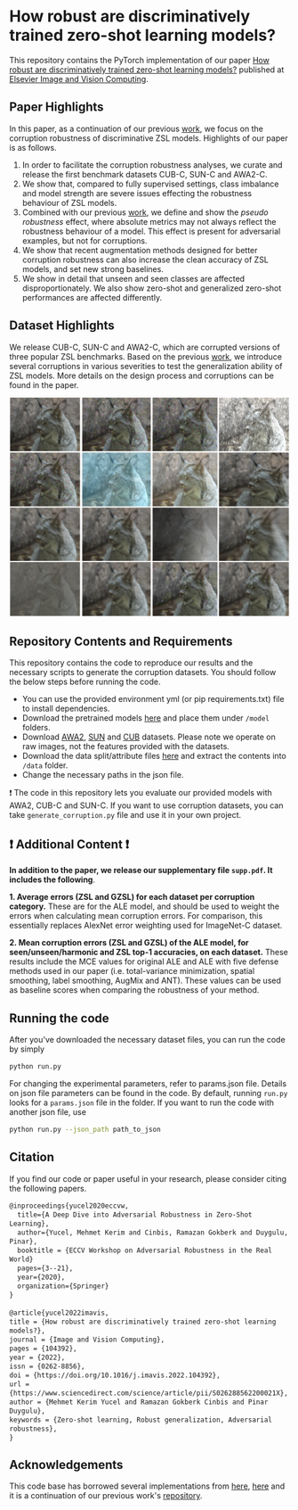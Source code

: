 
# How robust are discriminatively trained zero-shot learning models?

This repository contains the PyTorch implementation of our paper [How robust are discriminatively trained zero-shot learning models?](https://www.sciencedirect.com/science/article/abs/pii/S026288562200021X) published at [Elsevier Image and Vision Computing](https://www.sciencedirect.com/journal/image-and-vision-computing).



## Paper Highlights
In this paper, as a continuation of our previous [work](https://arxiv.org/pdf/2008.07651.pdf), we focus on the corruption robustness of discriminative ZSL models. Highlights of our paper is as follows.

1. In order to facilitate the corruption robustness analyses, we curate and release the first benchmark datasets CUB-C, SUN-C and AWA2-C.
2. We show that, compared to fully supervised settings, class imbalance and model strength are severe issues effecting the robustness behaviour of ZSL models.
3. Combined with our previous [work](https://arxiv.org/pdf/2008.07651.pdf), we define and show the _pseudo robustness_ effect, where absolute metrics may not always reflect the robustness behaviour of a model. This effect is present for adversarial examples, but not for corruptions.
4. We show that recent augmentation methods designed for better corruption robustness can also increase the clean accuracy of ZSL models, and set new strong baselines.
5. We show in detail that unseen and seen classes are affected disproportionately. We also show zero-shot and generalized zero-shot performances are affected differently.

## Dataset Highlights

We release CUB-C, SUN-C and AWA2-C, which are corrupted versions of three popular ZSL benchmarks. Based on the previous [work](https://arxiv.org/abs/1903.12261), we introduce several corruptions
in various severities to test the generalization ability of ZSL models. More details on the design process and corruptions can be found in the paper.

<img src="assets/figure1.png" width="1200">


## Repository Contents and Requirements
This repository contains the code to reproduce our results and the necessary scripts to generate
the corruption datasets. You should follow the below steps before running the code.

* You can use the provided environment yml (or pip requirements.txt) file to install dependencies. 
* Download the pretrained models [here](https://drive.google.com/file/d/1MV0jIZm_LfJYFy-ekQgztISfMSRLkiYI/view?usp=sharing) and place them under `/model` folders.
* Download [AWA2](https://cvml.ist.ac.at/AwA2/), [SUN](http://cs.brown.edu/~gmpatter/sunattributes.html) and [CUB](http://www.vision.caltech.edu/visipedia/CUB-200-2011.html) 
datasets. Please note we operate on raw images, not the features provided with the datasets. 
* Download the data split/attribute files [here](https://drive.google.com/file/d/1jk2wWtXavjizjvRFTt4OKBMyHKZBPm9v/view?usp=sharing) and extract the contents into `/data` folder. 
* Change the necessary paths in the json file.

:exclamation: The code in this repository lets you evaluate our provided models with AWA2, CUB-C and SUN-C. If you want to use corruption datasets, you can take `generate_corruption.py` file and use it in your own project. 

##  :exclamation: Additional Content  :exclamation:

**In addition to the paper, we release our supplementary file `supp.pdf`. It includes the following**.

**1. Average errors (ZSL and GZSL) for each dataset per corruption category.** These are for the ALE model, and should be used to weight the errors when calculating mean corruption errors. For comparison, this essentially replaces AlexNet error weighting used for ImageNet-C dataset.

**2. Mean corruption errors (ZSL and GZSL) of the ALE model, for seen/unseen/harmonic and ZSL top-1 accuracies, on each dataset.** These results include the MCE values for original ALE and ALE with five defense methods used in our paper (i.e. total-variance minimization, spatial smoothing, label smoothing, AugMix and ANT). These values can be used as baseline scores when comparing the robustness of your method.


## Running the code
After you've downloaded the necessary dataset files, you can run the code by simply

```bash
python run.py
```

For changing the experimental parameters, refer to params.json file. Details on json file parameters can be found in the code. By default, running `run.py` looks for a `params.json` file in the folder. If you want to run the code with another json file, use

```bash
python run.py --json_path path_to_json
```

## Citation
If you find our code or paper useful in your research, please consider citing the following papers.

```
@inproceedings{yucel2020eccvw,
  title={A Deep Dive into Adversarial Robustness in Zero-Shot Learning},
  author={Yucel, Mehmet Kerim and Cinbis, Ramazan Gokberk and Duygulu, Pinar},
  booktitle = {ECCV Workshop on Adversarial Robustness in the Real World}
  pages={3--21},
  year={2020},
  organization={Springer}
}

@article{yucel2022imavis,
title = {How robust are discriminatively trained zero-shot learning models?},
journal = {Image and Vision Computing},
pages = {104392},
year = {2022},
issn = {0262-8856},
doi = {https://doi.org/10.1016/j.imavis.2022.104392},
url = {https://www.sciencedirect.com/science/article/pii/S026288562200021X},
author = {Mehmet Kerim Yucel and Ramazan Gokberk Cinbis and Pinar Duygulu},
keywords = {Zero-shot learning, Robust generalization, Adversarial robustness},
}

```
## Acknowledgements
This code base has borrowed several implementations from [here](https://github.com/cetinsamet/attribute-label-embedding-old), [here](https://github.com/hendrycks/robustness) and it is a continuation of our previous work's [repository](https://github.com/MKYucel/adversarial_robustness_zsl). 

